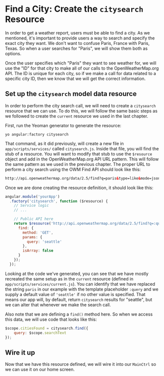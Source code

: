 # Find a City: Create the `citysearch` Resource
In order to get a weather report, users must be able to find a city. As we mentioned, it's important to provide users a way to search and specify the exact city they want. We don't want to confuse Paris, France with Paris, Texas. So when a user searches for "Paris", we will show them both as options.

Once the user specifies which "Paris" they want to see weather for, we will use the "ID" for that city to make all of our calls to the OpenWeatherMap.org API. The ID is unique for each city, so if we make a call for data related to a specific city ID, then we know that we will get the correct information.

## Set up the `citysearch` model data resource
In order to perform the city search call, we will need to create a `citysearch` resource that we can use. To do this, we will follow the same basic steps as we followed to create the `current` resource we used in the last chapter.

First, run the Yeoman generator to generate the resource:

```
yo angular:factory citysearch
```

That command, as it did previously, will create a new file in `app/scripts/services/` called `citysearch.js`. Inside that file, you will find the stub of a resource. You will want to modify that stub to use the `$resource` object and add in the OpenWeatherMap.org API URL pattern. This will follow the same pattern as we used in the previous chapter. The proper URL to perform a city search using the OWM Find API should look like this:

```html
http://api.openweathermap.org/data/2.5/find?q=paris&type=like&mode=json&APPID=YOUR_APP_ID_HERE
```

Once we are done creating the resource definition, it should look like this:

```js
angular.module('yourApp')
  .factory('citysearch', function ($resource) {
    // Service logic
    // ...

    // Public API here
    return $resource('http://api.openweathermap.org/data/2.5/find?q=:query&type=like&mode=json&APPID=YOUR_APP_ID', {}, {
      find: {
        method: 'GET',
        params: {
          query: 'seattle'
        },
        isArray: false
      }
    });
  });
```

Looking at the code we've generated, you can see that we have mostly recreated the same setup as in the `current` resource (defined in `app/scripts/services/current.js`). You can identify that we have replaced the string `paris` in our example with the template placeholder `:query` and we supply a default value of `'seattle'` if no other value is specified. That means our app will, by default, return `citysearch` results for "seattle", but we can alter that whenever we make the search call. 

Also note that we are defining a `find()` method here. So when we access this data, we will use code that looks like this:

```js
$scope.citiesFound = citysearch.find({
    query: $scope.searchText
});
```

## Wire it up
Now that we have this resource defined, we will wire it into our `MainCtrl` so we can use it on our home screen.